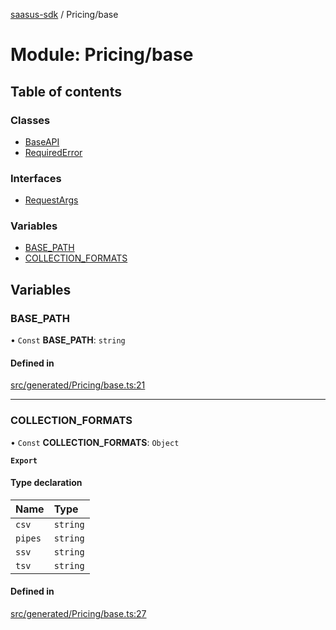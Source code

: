 [saasus-sdk](../README.md) / Pricing/base

# Module: Pricing/base

## Table of contents

### Classes

- [BaseAPI](../classes/Pricing_base.BaseAPI.md)
- [RequiredError](../classes/Pricing_base.RequiredError.md)

### Interfaces

- [RequestArgs](../interfaces/Pricing_base.RequestArgs.md)

### Variables

- [BASE\_PATH](Pricing_base.md#base_path)
- [COLLECTION\_FORMATS](Pricing_base.md#collection_formats)

## Variables

### BASE\_PATH

• `Const` **BASE\_PATH**: `string`

#### Defined in

[src/generated/Pricing/base.ts:21](https://github.com/saasus-platform/saasus-sdk-javascript/blob/2c78b0a/src/generated/Pricing/base.ts#L21)

___

### COLLECTION\_FORMATS

• `Const` **COLLECTION\_FORMATS**: `Object`

**`Export`**

#### Type declaration

| Name | Type |
| :------ | :------ |
| `csv` | `string` |
| `pipes` | `string` |
| `ssv` | `string` |
| `tsv` | `string` |

#### Defined in

[src/generated/Pricing/base.ts:27](https://github.com/saasus-platform/saasus-sdk-javascript/blob/2c78b0a/src/generated/Pricing/base.ts#L27)
